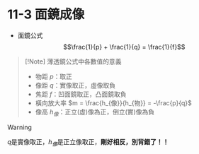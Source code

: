 # 11-3 面鏡成像
 - 面鏡公式 $$\frac{1}{p} + \frac{1}{q} = \frac{1}{f}$$
 > [!Note] 薄透鏡公式中各數值的意義
> - 物距 $p$：取正
> - 像距 $q$：實像取正，虛像取負
> - 焦距 $f$：凹面鏡取正，凸面鏡取負
> - 橫向放大率 $m = \frac{h_{像}}{h_{物}} = -\frac{p}{q}$
> - 像高 $h_像$：正立(虛)像為正，倒立(實)像為負

> [!Warning]
> $q$是實像取正，$h_像$是正立像取正，**剛好相反，別背錯了！！**